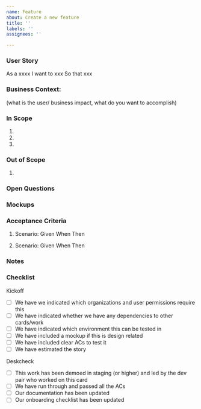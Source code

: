 ```yaml
---
name: Feature
about: Create a new feature
title: ''
labels: ''
assignees: ''

---
```


### User Story
As a xxxx
I want to xxx
So that xxx 

### Business Context:
(what is the user/ business impact, what do you want to accomplish)

### In Scope
1.
2.
3.

### Out of Scope
1. 

### Open Questions

### Mockups



### Acceptance Criteria


1. Scenario: 
Given 
When 
Then 

2. Scenario: 
Given 
When
Then 

### Notes

### Checklist
Kickoff
- [ ] We have we indicated which organizations and user permissions require this 
- [ ] We have indicated whether we have any dependencies to other cards/work
- [ ] We have indicated which environment this can be tested in
- [ ] We have included a mockup if this is design related
- [ ] We have included clear ACs to test it
- [ ] We have estimated the story

Deskcheck
- [ ] This work has been demoed in staging (or higher) and led by the dev pair who worked on this card
- [ ] We have run through and passed all the ACs
- [ ] Our documentation has been updated
- [ ] Our onboarding checklist has been updated
